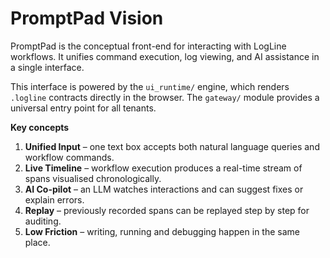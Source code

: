 # PromptPad Vision

PromptPad is the conceptual front-end for interacting with LogLine workflows. It unifies command execution, log viewing, and AI assistance in a single interface.

This interface is powered by the `ui_runtime/` engine, which renders `.logline` contracts directly in the browser.
The `gateway/` module provides a universal entry point for all tenants.

**Key concepts**

1. **Unified Input** – one text box accepts both natural language queries and workflow commands.
2. **Live Timeline** – workflow execution produces a real-time stream of spans visualised chronologically.
3. **AI Co-pilot** – an LLM watches interactions and can suggest fixes or explain errors.
4. **Replay** – previously recorded spans can be replayed step by step for auditing.
5. **Low Friction** – writing, running and debugging happen in the same place.

